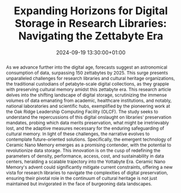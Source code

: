 ---
abstract: As we advance further into the digital age, forecasts suggest an astronomical
  consumption of data, surpassing 150 zettabytes by 2025. This surge presents unparalleled
  challenges for research libraries and cultural heritage organizations, the traditional
  custodians of petabyte-scale digital collections, as they grapple with preserving
  cultural memory amidst this zettabyte era. This research article delves into the
  shifting landscape of digital storage, scrutinizing the immense volumes of data
  emanating from academic, healthcare institutions, and notably, national laboratories
  and scientific hubs, exemplified by the pioneering work at the Oak Ridge Leadership
  Computing Facility (OLCF). The study seeks to understand the repercussions of this
  digital onslaught on libraries' preservation mandates, probing which data merits
  preservation, what might be irretrievably lost, and the adaptive measures necessary
  for the enduring safeguarding of cultural memory. In light of these challenges,
  the narrative evolves to contemplate future-oriented solutions. Specifically, the
  emergent technology of Ceramic Nano Memory emerges as a promising contender, with
  the potential to revolutionize data storage. This innovation is on the cusp of redefining
  the parameters of density, performance, access, cost, and sustainability in data
  centers, heralding a scalable trajectory into the Yottabyte Era. Ceramic Nano Memory's
  advent could significantly mitigate current constraints, offering a new vista for
  research libraries to navigate the complexities of digital preservation, ensuring
  their pivotal role in the continuum of cultural heritage is not just maintained
  but invigorated in the face of burgeoning data landscapes.
creators:
- Jon Shaw
- Brigitte Weinsteiger
date: 2024-09-19 13:30:00+01:00
document_url: https://zenodo.org/records/13698003/download/pdf
grand_parent: iPRES
institutions: []
keywords:
- approaches to preservation
- from document to data
landing_page_url: https://zenodo.org/records/13698003
language: eng
layout: publication
license: Creative Commons Attribution 4.0 (CC-BY-4.0)
notes_url: https://docs.google.com/document/d/1lDWYct0heJztUyK5nOaDaLFRBO-Yx4PXT5URfiK3xZo/edit#heading=h.aar4tupij1po
parent: iPRES 2024
publication_type: lightning talk
size: null
slides_url: https://zenodo.org/records/13698003
source_name: iPRES
stream_url: https://www.archief.vlaanderen.be/archief/records/dossiers/5acb210228ce4315ae650812d056a482329eb83ed2dc42398a51505dc153be81/documents/fac102093df84a8c93031824fad34cd95d7f83fd04574b0884545e07bee9e47f
title: 'Expanding Horizons for Digital Storage in Research Libraries: Navigating the
  Zettabyte Era'
year: 2024
---